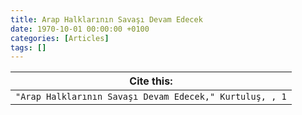 ```yaml
---
title: Arap Halklarının Savaşı Devam Edecek
date: 1970-10-01 00:00:00 +0100
categories: [Articles]
tags: []
---
```




| Cite this:   |
|--------|
| ```"Arap Halklarının Savaşı Devam Edecek," Kurtuluş, , 1```

 